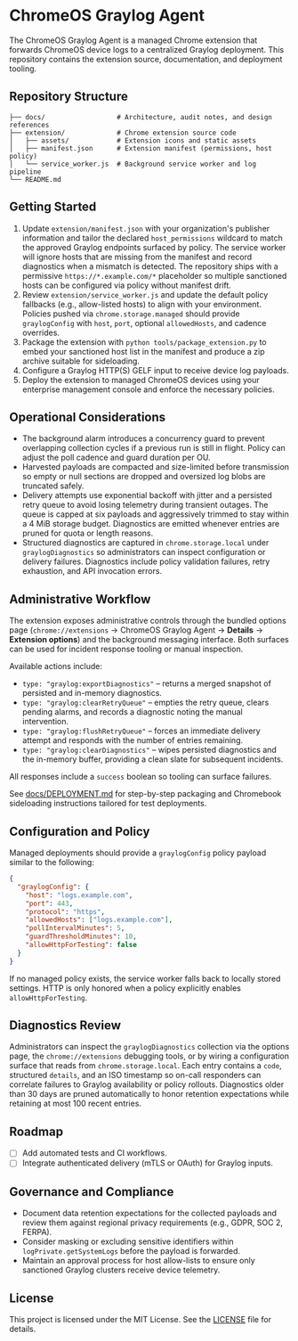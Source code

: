 # ChromeOS Graylog Agent

The ChromeOS Graylog Agent is a managed Chrome extension that forwards
ChromeOS device logs to a centralized Graylog deployment. This repository
contains the extension source, documentation, and deployment tooling.

## Repository Structure

```
├── docs/                  # Architecture, audit notes, and design references
├── extension/             # Chrome extension source code
│   ├── assets/            # Extension icons and static assets
│   ├── manifest.json      # Extension manifest (permissions, host policy)
│   └── service_worker.js  # Background service worker and log pipeline
└── README.md
```

## Getting Started

1. Update `extension/manifest.json` with your organization's publisher
   information and tailor the declared `host_permissions` wildcard to match the
   approved Graylog endpoints surfaced by policy. The service worker will ignore
   hosts that are missing from the manifest and record diagnostics when a
   mismatch is detected. The repository ships with a permissive
   `https://*.example.com/*` placeholder so multiple sanctioned hosts can be
   configured via policy without manifest drift.
2. Review `extension/service_worker.js` and update the default policy fallbacks
   (e.g., allow-listed hosts) to align with your environment. Policies pushed
   via `chrome.storage.managed` should provide `graylogConfig` with `host`,
   `port`, optional `allowedHosts`, and cadence overrides.
3. Package the extension with `python tools/package_extension.py` to embed your
   sanctioned host list in the manifest and produce a zip archive suitable for
   sideloading.
4. Configure a Graylog HTTP(S) GELF input to receive device log payloads.
5. Deploy the extension to managed ChromeOS devices using your enterprise
   management console and enforce the necessary policies.

## Operational Considerations

- The background alarm introduces a concurrency guard to prevent overlapping
  collection cycles if a previous run is still in flight. Policy can adjust the
  poll cadence and guard duration per OU.
- Harvested payloads are compacted and size-limited before transmission so
  empty or null sections are dropped and oversized log blobs are truncated
  safely.
- Delivery attempts use exponential backoff with jitter and a persisted retry
  queue to avoid losing telemetry during transient outages. The queue is capped
  at six payloads and aggressively trimmed to stay within a 4 MiB storage
  budget. Diagnostics are emitted whenever entries are pruned for quota or
  length reasons.
- Structured diagnostics are captured in `chrome.storage.local` under
  `graylogDiagnostics` so administrators can inspect configuration or delivery
  failures. Diagnostics include policy validation failures, retry exhaustion,
  and API invocation errors.

## Administrative Workflow

The extension exposes administrative controls through the bundled options page
(`chrome://extensions` → ChromeOS Graylog Agent → **Details** → **Extension
options**) and the background messaging interface. Both surfaces can be used for
incident response tooling or manual inspection.

Available actions include:

- `type: "graylog:exportDiagnostics"` – returns a merged snapshot of persisted
  and in-memory diagnostics.
- `type: "graylog:clearRetryQueue"` – empties the retry queue, clears pending
  alarms, and records a diagnostic noting the manual intervention.
- `type: "graylog:flushRetryQueue"` – forces an immediate delivery attempt and
  responds with the number of entries remaining.
- `type: "graylog:clearDiagnostics"` – wipes persisted diagnostics and the
  in-memory buffer, providing a clean slate for subsequent incidents.

All responses include a `success` boolean so tooling can surface failures.

See [docs/DEPLOYMENT.md](docs/DEPLOYMENT.md) for step-by-step packaging and
Chromebook sideloading instructions tailored for test deployments.

## Configuration and Policy

Managed deployments should provide a `graylogConfig` policy payload similar to
the following:

```json
{
  "graylogConfig": {
    "host": "logs.example.com",
    "port": 443,
    "protocol": "https",
    "allowedHosts": ["logs.example.com"],
    "pollIntervalMinutes": 5,
    "guardThresholdMinutes": 10,
    "allowHttpForTesting": false
  }
}
```

If no managed policy exists, the service worker falls back to locally stored
settings. HTTP is only honored when a policy explicitly enables
`allowHttpForTesting`.

## Diagnostics Review

Administrators can inspect the `graylogDiagnostics` collection via the options
page, the `chrome://extensions` debugging tools, or by wiring a configuration
surface that reads from `chrome.storage.local`. Each entry contains a `code`,
structured `details`, and an ISO timestamp so on-call responders can correlate
failures to Graylog availability or policy rollouts. Diagnostics older than 30
days are pruned automatically to honor retention expectations while retaining at
most 100 recent entries.

## Roadmap

- [ ] Add automated tests and CI workflows.
- [ ] Integrate authenticated delivery (mTLS or OAuth) for Graylog inputs.

## Governance and Compliance

- Document data retention expectations for the collected payloads and review
  them against regional privacy requirements (e.g., GDPR, SOC 2, FERPA).
- Consider masking or excluding sensitive identifiers within
  `logPrivate.getSystemLogs` before the payload is forwarded.
- Maintain an approval process for host allow-lists to ensure only sanctioned
  Graylog clusters receive device telemetry.

## License

This project is licensed under the MIT License. See the [LICENSE](LICENSE) file
for details.
